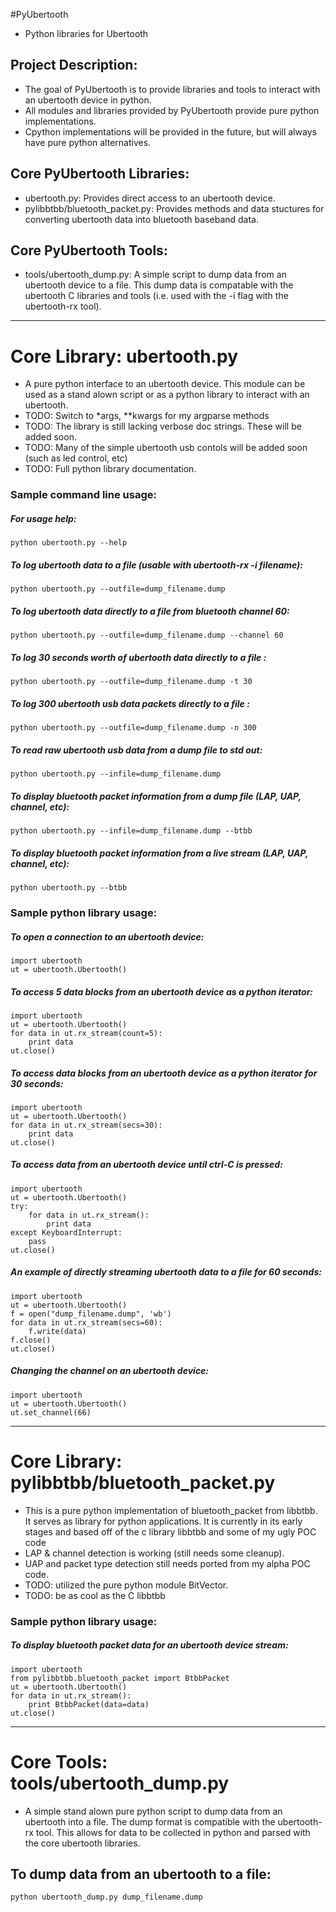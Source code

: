 #PyUbertooth
* Python libraries for Ubertooth

## Project Description:
* The goal of PyUbertooth is to provide libraries and tools to interact with an ubertooth device in python.
* All modules and libraries provided by PyUbertooth provide pure python implementations.
* Cpython implementations will be provided in the future, but will always have pure python alternatives.

## Core PyUbertooth Libraries:
* ubertooth.py: Provides direct access to an ubertooth device.
* pylibbtbb/bluetooth_packet.py: Provides methods and data stuctures for converting ubertooth data into bluetooth baseband data.

## Core PyUbertooth Tools:
* tools/ubertooth_dump.py: A simple script to dump data from an ubertooth device to a file.  This dump data is compatable with the ubertooth C libraries and tools (i.e. used with the -i flag with the ubertooth-rx tool).

-------------------------------

# Core Library: ubertooth.py
* A pure python interface to an ubertooth device.  This module can be used as a stand alown script or as a python library to interact with an ubertooth.
* TODO: Switch to \*args, \*\*kwargs for my argparse methods
* TODO: The library is still lacking verbose doc strings.  These will be added soon.
* TODO: Many of the simple ubertooth usb contols will be added soon (such as led control, etc)
* TODO: Full python library documentation.

### Sample command line usage:
##### For usage help:
    python ubertooth.py --help

##### To log ubertooth data to a file (usable with ubertooth-rx -i filename):
    python ubertooth.py --outfile=dump_filename.dump

##### To log ubertooth data directly to a file from bluetooth channel 60:
    python ubertooth.py --outfile=dump_filename.dump --channel 60

##### To log 30 seconds worth of ubertooth data directly to a file :
    python ubertooth.py --outfile=dump_filename.dump -t 30

##### To log 300 ubertooth usb data packets directly to a file :
    python ubertooth.py --outfile=dump_filename.dump -n 300

##### To read raw ubertooth usb data from a dump file to std out:
    python ubertooth.py --infile=dump_filename.dump

##### To display bluetooth packet information from a dump file (LAP, UAP, channel, etc):
    python ubertooth.py --infile=dump_filename.dump --btbb

##### To display bluetooth packet information from a live stream (LAP, UAP, channel, etc):
    python ubertooth.py --btbb

### Sample python library usage:
##### To open a connection to an ubertooth device:
    import ubertooth
    ut = ubertooth.Ubertooth()

##### To access 5 data blocks from an ubertooth device as a python iterator:
    import ubertooth
    ut = ubertooth.Ubertooth()
    for data in ut.rx_stream(count=5):
        print data
    ut.close()

##### To access data blocks from an ubertooth device as a python iterator for 30 seconds:
    import ubertooth
    ut = ubertooth.Ubertooth()
    for data in ut.rx_stream(secs=30):
        print data
    ut.close()

##### To access data from an ubertooth device until ctrl-C is pressed:
    import ubertooth
    ut = ubertooth.Ubertooth()
    try:
        for data in ut.rx_stream():
            print data
    except KeyboardInterrupt:
        pass
    ut.close()

##### An example of directly streaming ubertooth data to a file for 60 seconds:
    import ubertooth
    ut = ubertooth.Ubertooth()
    f = open("dump_filename.dump", 'wb')
    for data in ut.rx_stream(secs=60):
        f.write(data)
    f.close()
    ut.close()

##### Changing the channel on an ubertooth device:
    import ubertooth
    ut = ubertooth.Ubertooth()
    ut.set_channel(66)

--------------------------

# Core Library: pylibbtbb/bluetooth_packet.py
* This is a pure python implementation of bluetooth_packet from libbtbb.  It serves as library for python applications.  It is currently in its early stages and based off of the c library libbtbb and some of my ugly POC code 
* LAP & channel detection is working (still needs some cleanup).
* UAP and packet type detection still needs ported from my alpha POC code.
* TODO: utilized the pure python module BitVector.
* TODO: be as cool as the C libbtbb

### Sample python library usage:
##### To display bluetooth packet data for an ubertooth device stream:    
    import ubertooth
    from pylibbtbb.bluetooth_packet import BtbbPacket
    ut = ubertooth.Ubertooth()
    for data in ut.rx_stream():
        print BtbbPacket(data=data)
    ut.close()

----------------------------

# Core Tools: tools/ubertooth_dump.py
* A simple stand alown pure python script to dump data from an ubertooth into a file.  The dump format is compatible with the ubertooth-rx tool.  This allows for data to be collected in python and parsed with the core ubertooth libraries.

## To dump data from an ubertooth to a file:
    python ubertooth_dump.py dump_filename.dump
